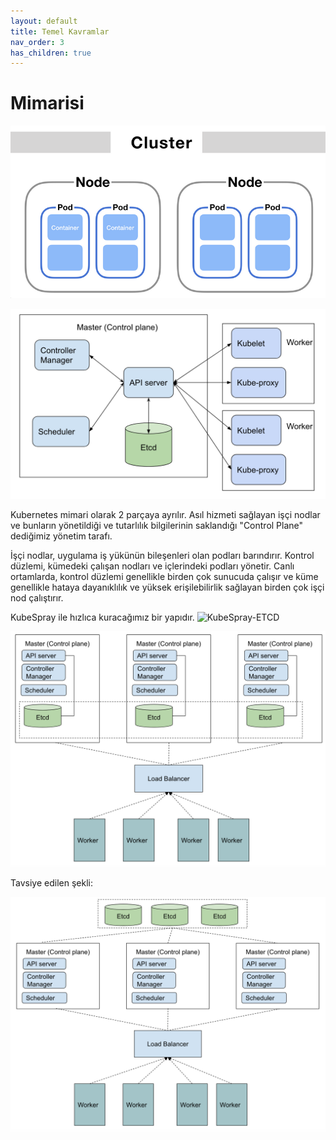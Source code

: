 ```yaml
---
layout: default
title: Temel Kavramlar
nav_order: 3
has_children: true
---
```


# Mimarisi

![Cluster](../../kaynaklar/nodes.png)


![Cluster](../../kaynaklar/cluster.png)


Kubernetes mimari olarak 2 parçaya ayrılır. Asıl hizmeti sağlayan işçi nodlar ve bunların yönetildiği ve tutarlılık bilgilerinin saklandığı "Control Plane" dediğimiz yönetim tarafı.

İşçi nodlar, uygulama iş yükünün bileşenleri olan podları barındırır. Kontrol düzlemi, kümedeki çalışan nodları ve içlerindeki podları yönetir. Canlı ortamlarda, kontrol düzlemi genellikle birden çok sunucuda çalışır ve küme genellikle hataya dayanıklılık ve yüksek erişilebilirlik sağlayan birden çok işçi nod çalıştırır.

KubeSpray ile hızlıca kuracağımız bir yapıdır.
![KubeSpray-ETCD](https://www.youtube.com/watch?v=JdgQAsEItTc)

![Cluster-ETCD](../../kaynaklar/stacked_etcd_cluster.png)

Tavsiye edilen şekli:

![ETCD Dışarıda](../../kaynaklar/external_etcd.png)